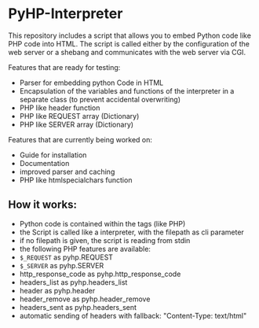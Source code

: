 # PyHP-Interpreter

This repository includes a script that allows you to embed Python code like PHP code into HTML.
The script is called either by the configuration of the web server or a shebang and communicates with the web server via CGI.

Features that are ready for testing:
  - Parser for embedding python Code in HTML
  - Encapsulation of the variables and functions of the interpreter in a separate class (to prevent accidental overwriting)
  - PHP like header function
  - PHP like REQUEST array (Dictionary)
  - PHP like SERVER array (Dictionary)
  
 Features that are currently being worked on:
  - Guide for installation
  - Documentation
  - improved parser and caching
  - PHP like htmlspecialchars function
  
## How it works:
 - Python code is contained within the <?pyhp and ?> tags (like PHP)
 - the Script is called like a interpreter, with the filepath as cli parameter
 - if no filepath is given, the script is reading from stdin
 - the following PHP features are available:
  - `$_REQUEST` as pyhp.REQUEST
  - `$_SERVER` as pyhp.SERVER
  - http_response_code as pyhp.http_response_code
  - headers_list as pyhp.headers_list
  - header as pyhp.header
  - header_remove as pyhp.header_remove
  - headers_sent as pyhp.headers_sent
  - automatic sending of headers with fallback: "Content-Type: text/html"
